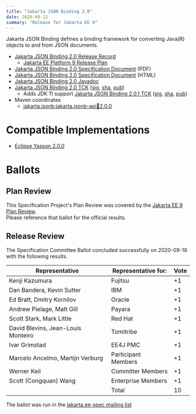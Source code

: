 ```yaml
---
title: "Jakarta JSON Binding 2.0"
date: 2020-08-12
summary: "Release for Jakarta EE 9"
---
```

Jakarta JSON Binding defines a binding framework for converting Java(R) objects to and from JSON documents.

* [Jakarta JSON Binding 2.0 Release Record](https://projects.eclipse.org/projects/ee4j.jsonb/releases/2.0.0)
  * [Jakarta EE Platform 9 Release Plan](https://jakartaee.github.io/platform/jakartaee9/JakartaEE9ReleasePlan)
* [Jakarta JSON Binding 2.0 Specification Document](./jakarta-jsonb-spec-2.0.pdf) (PDF)
* [Jakarta JSON Binding 2.0 Specification Document](./jakarta-jsonb-spec-2.0.html) (HTML)
* [Jakarta JSON Binding 2.0 Javadoc](./apidocs)
* [Jakarta JSON Binding 2.0 TCK](https://download.eclipse.org/jakartaee/jsonb/2.0/jakarta-jsonb-tck-2.0.0.zip)  ([sig](https://download.eclipse.org/jakartaee/jsonb/2.0/jakarta-jsonb-tck-2.0.0.zip.sig),  [sha](https://download.eclipse.org/jakartaee/jsonb/2.0/jakarta-jsonb-tck-2.0.0.zip.sha256),  [pub](https://jakarta.ee/specifications/jakartaee-spec-committee.pub))
   * Adds JDK 11 support [Jakarta JSON Binding 2.0.1 TCK](https://download.eclipse.org/jakartaee/jsonb/2.0/jakarta-jsonb-tck-2.0.1.zip)  ([sig](https://download.eclipse.org/jakartaee/jsonb/2.0/jakarta-jsonb-tck-2.0.1.zip.sig),  [sha](https://download.eclipse.org/jakartaee/jsonb/2.0/jakarta-jsonb-tck-2.0.1.zip.sha256),  [pub](https://jakarta.ee/specifications/jakartaee-spec-committee.pub))
* Maven coordinates
  * [jakarta.jsonb:jakarta.jsonb-api:jar:2.0.0](https://central.sonatype.com/artifact/jakarta.json.bind/jakarta.json.bind-api/2.0.0/jar)

# Compatible Implementations

* [Eclipse Yasson 2.0.0](https://central.sonatype.com/artifact/org.eclipse/yasson/2.0.0/jar)

# Ballots

## Plan Review

[//]: # (For Jakarta EE 9, the Platform Plan Review covered 95% of the Specification Projects.  For those Projects, just use the following statement in this Plan Review section:)

This Specification Project's Plan Review was covered by the [Jakarta EE 9 Plan Review](https://jakarta.ee/specifications/platform/9/).  
Please reference that ballot for the official results.

[//]: # (If your Project was required to do a standalone Plan Review...  You'll need to perform an official Plan Review ballot and record the results here.)

## Release Review

The Specification Committee Ballot concluded successfully on 2020-09-18 with the following results.

| Representative                                 | Representative for: | Vote |
|------------------------------------------------|---------------------|------|
| Kenji Kazumura                                 | Fujitsu             |  +1  |
| Dan Bandera, Kevin Sutter                      | IBM                 |  +1  |
| Ed Bratt, Dmitry Kornilov                      | Oracle              |  +1  |
| Andrew Pielage, Matt Gill                      | Payara              |  +1  |
| Scott Stark, Mark Little                       | Red Hat             |  +1  |
| David Blevins, Jean-Louis Monteiro             | Tomitribe           |  +1  |
| Ivar Grimstad                                  | EE4J PMC            |  +1  |
| Marcelo Ancelmo, Martijn Verburg               | Participant Members |  +1  |
| Werner Keil                                    | Committer Members   |  +1  |
| Scott (Congquan) Wang                          | Enterprise Members  |  +1  |
|                                                | Total               |  10  |

The ballot was run in the [jakarta.ee-spec mailing list](https://www.eclipse.org/lists/jakarta.ee-spec/msg00831.html)

